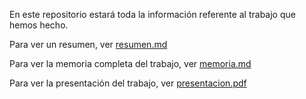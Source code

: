 En este repositorio estará toda la información referente al trabajo que hemos hecho.

Para ver un resumen, ver [resumen.md](https://github.com/alvarospunk/SWAP/blob/master/trabajo/resumen.md)

Para ver la memoria completa del trabajo, ver [memoria.md](https://github.com/alvarospunk/SWAP/blob/master/trabajo/memoria.md)

Para ver la presentación del trabajo, ver [presentacion.pdf](https://github.com/alvarospunk/SWAP/blob/master/trabajo/presentacion.pdf)
